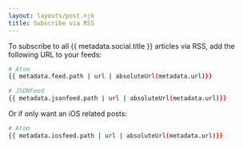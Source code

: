 ```yaml
---
layout: layouts/post.njk
title: Subscribe via RSS
---
```


To subscribe to all {{ metadata.social.title }} articles via RSS, add the following URL to your feeds:

```bash
# Atom
{{ metadata.feed.path | url | absoluteUrl(metadata.url)}}

# JSONFeed
{{ metadata.jsonfeed.path | url | absoluteUrl(metadata.url)}}
```

Or if only want an iOS related posts:

```bash
# Atom
{{ metadata.iosfeed.path | url | absoluteUrl(metadata.url)}}
```
